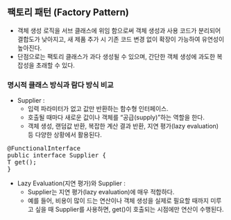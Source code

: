 ## 팩토리 패턴 (Factory Pattern)

- 객체 생성 로직을 서브 클래스에 위임 함으로써 객체 생성과 사용 코드가 분리되어 결합도가 낮아지고, 새 제품 추가 시 기존 코드 변경 없이 확장이 가능하여 유연성이 높아진다.
- 단점으로는 팩토리 클래스가 과다 생성될 수 있으며, 간단한 객체 생성에 과도한 복잡성을 초래할 수 있다.

### 명시적 클래스 방식과 람다 방식 비교

- Supplier :
    - 입력 파라미터가 없고 값만 반환하는 함수형 인터페이스.
    - 호출될 때마다 새로운 값이나 객체를 “공급(supply)”하는 역할을 한다.
    - 객체 생성, 랜덤값 반환, 복잡한 계산 결과 반환, 지연 평가(lazy evaluation) 등 다양한 상황에서 활용된다.

<pre>
@FunctionalInterface
public interface Supplier {
T get();
}
</pre>

- Lazy Evaluation(지연 평가)와 Supplier :
    - Supplier는 지연 평가(lazy evaluation)에 매우 적합하다.
    - 예를 들어, 비용이 많이 드는 연산이나 객체 생성을 실제로 필요할 때까지 미루고 싶을 때 Supplier를 사용하면,
      get()이 호출되는 시점에만 연산이 수행된다.
